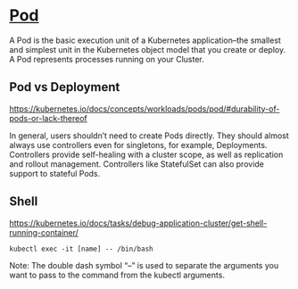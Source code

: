 # [Pod](https://kubernetes.io/docs/concepts/workloads/pods/pod-overview/)

A Pod is the basic execution unit of a Kubernetes application–the smallest and simplest unit in the Kubernetes object model that you create or deploy. A Pod represents processes running on your Cluster.

## Pod vs Deployment

https://kubernetes.io/docs/concepts/workloads/pods/pod/#durability-of-pods-or-lack-thereof

In general, users shouldn’t need to create Pods directly. They should almost always use controllers even for singletons, for example, Deployments. Controllers provide self-healing with a cluster scope, as well as replication and rollout management. Controllers like StatefulSet can also provide support to stateful Pods.

## Shell

https://kubernetes.io/docs/tasks/debug-application-cluster/get-shell-running-container/

```
kubectl exec -it [name] -- /bin/bash
```

Note: The double dash symbol “–” is used to separate the arguments you want to pass to the command from the kubectl arguments.
